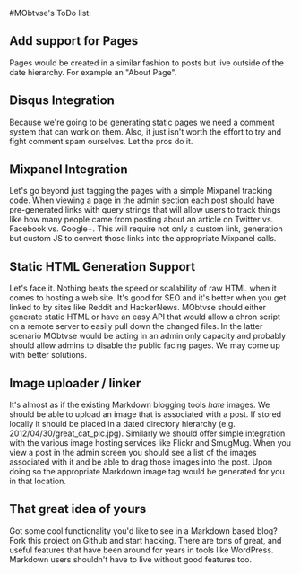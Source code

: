 #MObtvse's ToDo list: 

## Add support for Pages
Pages would be created in a similar fashion to posts but live outside of the date hierarchy. For example an "About Page".

## Disqus Integration
Because we're going to be generating static pages we need a comment system that can work on them. Also, it just isn't worth the effort to try and fight comment spam ourselves. Let the pros do it. 

## Mixpanel Integration
Let's go beyond just tagging the pages with a simple Mixpanel tracking code. When viewing a page in the admin section each post should  have pre-generated links with query strings that will allow users to track things like how many people came from posting about an article on Twitter vs. Facebook vs. Google+. This will require not only a custom link, generation but custom JS to convert those links into the appropriate Mixpanel calls. 

## Static HTML Generation Support
Let's face it. Nothing beats the speed or scalability of raw HTML when it comes to hosting a web site. It's good for SEO and it's better when you get linked to by sites like Reddit and HackerNews. MObtvse should either generate static HTML or have an easy API that would allow a chron script on a remote server to easily pull down the changed files. In the latter scenario MObtvse would be acting in an admin only capacity and probably should allow admins to disable the public facing pages. We may come up with better solutions. 

## Image uploader / linker
It's almost as if the existing Markdown blogging tools *hate* images. We should be able to upload an image that is associated with a post. If stored locally it should be placed in a dated directory hierarchy (e.g. 2012/04/30/great_cat_pic.jpg). Similarly we should offer simple integration with the various image hosting services like Flickr and SmugMug.  When you view a post in the admin screen you should see a list of the images associated with it and be able to drag those images into the post. Upon doing so the appropriate Markdown image tag would be generated for you in that location. 

## That great idea of yours
Got some cool functionality you'd like to see in a Markdown based blog? Fork this project on Github and start hacking. There are tons of great, and useful features that have been around for years in tools like WordPress. Markdown users shouldn't have to live without good features too.
